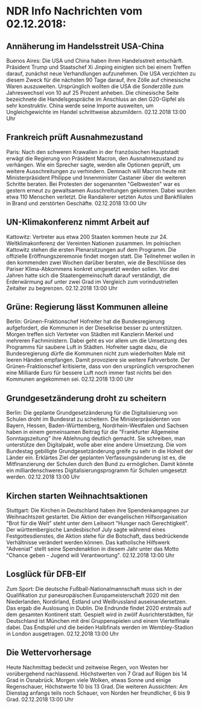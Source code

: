 # NDR Info Nachrichten vom 02.12.2018:


## Annäherung im Handelsstreit USA-China
Buenos Aires:	Die USA und China haben ihren Handelsstreit entschärft. Präsident Trump und Staatschef Xi Jinping einigten sich bei einem Treffen darauf, zunächst neue Verhandlungen aufzunehmen. Die USA verzichten zu diesem Zweck für die nächsten 90 Tage darauf, ihre Zölle auf chinesische Waren auszuweiten. Ursprünglich wollten die USA die Sonderzölle zum Jahreswechsel von 10 auf 25 Prozent anheben. Die chinesische Seite bezeichnete die Handelsgespräche im Anschluss an den G20-Gipfel als sehr konstruktiv. China werde seine Importe ausweiten, um Ungleichgewichte im Handel schrittweise abzumildern. 02.12.2018 13:00 Uhr 

## Frankreich prüft Ausnahmezustand
Paris: Nach den schweren Krawallen in der französischen Hauptstadt erwägt die Regierung von Präsident Macron, den Ausnahmezustand zu verhängen. Wie ein Sprecher sagte, werden alle Optionen geprüft, um weitere Ausschreitungen zu verhindern. Demnach will Macron heute mit Ministerpräsident Philippe und Innenminister Castaner über die weiteren Schritte beraten. Bei Protesten der sogenannten "Gelbwesten" war es gestern erneut zu gewaltsamen Ausschreitungen gekommen. Dabei wurden etwa 110 Menschen verletzt. Die Randalierer setzten Autos und Bankfilialen in Brand und zerstörten Geschäfte. 02.12.2018 13:00 Uhr 

## UN-Klimakonferenz nimmt Arbeit auf
Kattowitz:		Vertreter aus etwa 200 Staaten kommen heute zur 24. Weltklimakonferenz der Vereinten Nationen zusammen. Im polnischen Kattowitz stehen die ersten Plenarsitzungen auf dem Programm. Die offizielle Eröffnungszeremonie findet morgen statt. Die Teilnehmer wollen in den kommenden zwei Wochen darüber beraten, wie die Beschlüsse des Pariser Klima-Abkommens konkret umgesetzt werden sollen. Vor drei Jahren hatte sich die Staatengemeinschaft darauf verständigt, die Erderwärmung auf unter zwei Grad im Vergleich zum vorindustriellen Zeitalter zu begrenzen. 02.12.2018 13:00 Uhr 

## Grüne: Regierung lässt Kommunen alleine
Berlin: Grünen-Fraktionschef Hofreiter hat die Bundesregierung aufgefordert, die Kommunen in der Dieselkrise besser zu unterstützen. Morgen treffen sich Vertreter von Städten mit Kanzlerin Merkel und mehreren Fachministern. Dabei geht es vor allem um die Umsetzung des Programms für saubere Luft in Städten. Hofreiter sagte dazu, die Bundesregierung dürfe die Kommunen nicht zum wiederholten Male mit leeren Händen empfangen. Damit provoziere sie weitere Fahrverbote. Der Grünen-Fraktionschef kritisierte, dass von den ursprünglich versprochenen eine Milliarde Euro für bessere Luft noch immer fast nichts bei den Kommunen angekommen sei. 02.12.2018 13:00 Uhr 

## Grundgesetzänderung droht zu scheitern
Berlin: Die geplante Grundgesetzänderung für die Digitalisierung von Schulen droht im Bundesrat zu scheitern. Die Ministerpräsidenten von Bayern, Hessen, Baden-Württemberg, Nordrhein-Westfalen und Sachsen haben in einem gemeinsamen Beitrag für die "Frankfurter Allgemeine Sonntagszeitung" ihre Ablehnung deutlich gemacht. Sie schreiben, man unterstütze den Digitalpakt, wolle aber eine andere Umsetzung. Die vom Bundestag gebilligte Grundgesetzänderung greife zu sehr in die Hoheit der Länder ein. Erklärtes Ziel der geplanten Verfassungsänderung ist es, die Mitfinanzierung der Schulen durch den Bund zu ermöglichen. Damit könnte ein milliardenschweres Digitalisierungsprogramm für Schulen umgesetzt werden. 02.12.2018 13:00 Uhr 

## Kirchen starten Weihnachtsaktionen
Stuttgart: Die Kirchen in Deutschland haben ihre Spendenkampagnen zur Weihnachtszeit gestartet. Die Aktion der evangelischen Hilfsorganisation "Brot für die Welt" steht unter dem Leitwort "Hunger nach Gerechtigkeit". Der württembergische Landesbischof July sagte während eines Festgottesdienstes, die Aktion stehe für die Botschaft, dass bedrückende Verhältnisse verändert werden können. Das katholische Hilfswerk "Adveniat" stellt seine Spendenaktion in diesem Jahr unter das Motto "Chance geben - Jugend will Verantwortung". 02.12.2018 13:00 Uhr 

## Losglück für DFB-Elf
Zum Sport: Die deutsche Fußball-Nationalmannschaft muss sich in der Qualifikation zur paneuropäischen Europameisterschaft 2020 mit den Niederlanden, Nordirland, Estland und Weißrussland auseinandersetzen. Das ergab die Auslosung in Dublin. Die Endrunde findet 2020 erstmals auf dem gesamten Kontinent statt. Gespielt wird in zwölf Ausrichterstädten, für Deutschland ist München mit drei Gruppenspielen und einem Viertelfinale dabei. Das Endspiel und die beiden Halbfinals werden im Wembley-Stadion in London ausgetragen. 02.12.2018 13:00 Uhr 

## Die Wettervorhersage
Heute Nachmittag bedeckt und zeitweise Regen, von Westen her vorübergehend nachlassend. Höchstwerten von 7 Grad auf Rügen bis 14 Grad in Osnabrück. Morgen viele Wolken, etwas Sonne und einige Regenschauer, Höchstwerte 10 bis 13 Grad. Die weiteren Aussichten: Am Dienstag anfangs teils noch Schauer, von Norden her freundlicher, 6 bis 9 Grad. 02.12.2018 13:00 Uhr 
